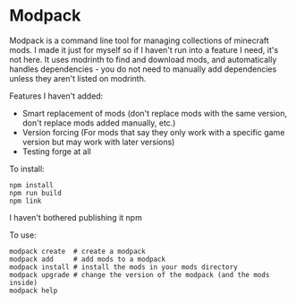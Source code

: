 # Modpack
Modpack is a command line tool for managing collections of minecraft mods. I made it just for myself so if I haven't run
into a feature I need, it's not here. It uses modrinth to find and download mods, and automatically handles dependencies - you
do not need to manually add dependencies unless they aren't listed on modrinth.

Features I haven't added:
- Smart replacement of mods (don't replace mods with the same version, don't replace mods added manually, etc.)
- Version forcing (For mods that say they only work with a specific game version but may work with later versions)
- Testing forge at all

To install:
```
npm install
npm run build
npm link
```

I haven't bothered publishing it npm

To use:
```
modpack create  # create a modpack
modpack add     # add mods to a modpack
modpack install # install the mods in your mods directory
modpack upgrade # change the version of the modpack (and the mods inside)
modpack help
```

